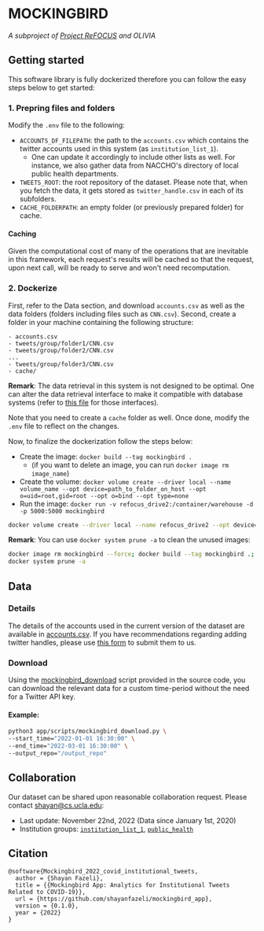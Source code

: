 # MOCKINGBIRD
*A subproject of [Project ReFOCUS](www.projectrefocus.com) and OLIVIA*

## Getting started
This software library is fully dockerized therefore you can follow the easy steps below to get started:

### 1. Prepring files and folders
Modify the `.env` file to the following:
* `ACCOUNTS_DF_FILEPATH`: the path to the `accounts.csv` which contains the twitter accounts used in this system (as `institution_list_1`).
  * One can update it accordingly to include other lists as well. For instance, we also gather data from NACCHO's directory of local public health departments.
* `TWEETS_ROOT`: the root repository of the dataset. Please note that, when you fetch the data, it gets stored as
`twitter_handle.csv` in each of its subfolders.
* `CACHE_FOLDERPATH`: an empty folder (or previously prepared folder) for cache.

#### Caching
Given the computational cost of many of the operations that are inevitable in this framework, each request's results
will be cached so that the request, upon next call, will be ready to serve and won't need recomputation.


### 2. Dockerize
First, refer to the Data section, and download `accounts.csv` as well as the data folders (folders including files such as `CNN.csv`).
Second, create a folder in your machine containing the following structure:

```
- accounts.csv
- tweets/group/folder1/CNN.csv
- tweets/group/folder2/CNN.csv
...
- tweets/group/folder3/CNN.csv
- cache/
```

__Remark__: The data retrieval in this system is not designed to be optimal. One can alter the data retrieval interface to
make it compatible with database systems (refer to [this file](https://github.com/shayanfazeli/mockingbird_app/blob/master/app/libraries/trajectory/utilities.py) for those interfaces).

Note that you need to create a `cache` folder as well. Once done, modify the
`.env` file to reflect on the changes.

Now, to finalize the dockerization follow the steps below:

* Create the image: `docker build --tag mockingbird .`
  * (if you want to delete an image, you can run `docker image rm image_name`)
* Create the volume: `docker volume create --driver local --name volume_name --opt device=path_to_folder_on_host --opt o=uid=root,gid=root --opt o=bind --opt type=none`
* Run the image: `docker run -v refocus_drive2:/container/warehouse -d -p 5000:5000 mockingbird`



```bash
docker volume create --driver local --name refocus_drive2 --opt device=/Users/mednet_machine/data/refocus/ --opt o=uid=root,gid=root --opt o=bind --opt type=none
```


__Remark__: You can use `docker system prune -a` to clean the unused images:
```bash
docker image rm mockingbird --force; docker build --tag mockingbird .; docker run -v refocus_drive2:/container/warehouse -d -p 5000:5000 mockingbird --net="host"
docker system prune -a
```

## Data
### Details
The details of the accounts used in the current version of the dataset are available in [accounts.csv]().
If you have recommendations regarding adding twitter handles, please use [this form](https://forms.gle/JqGgxPWnAP1hZmUj7) to submit them to us.

### Download
Using the [mockingbird_download]() script provided in the source code, you can download the relevant data for a
custom time-period without the need for a Twitter API key.

#### Example:
```bash
python3 app/scripts/mockingbird_download.py \
--start_time="2022-01-01 16:30:00" \
--end_time="2022-03-01 16:30:00" \
--output_repo="/output_repo"
```

## Collaboration
Our dataset can be shared upon reasonable collaboration request. Please contact [shayan@cs.ucla.edu](mailto:shayan@cs.ucla.edu):
* Last update: November 22nd, 2022 (Data since January 1st, 2020)
* Institution groups: [`institution_list_1`](https://github.com/shayanfazeli/mockingbird_app/blob/master/warehouse/data/refocus/accounts.csv), [`public_health`](https://github.com/shayanfazeli/mockingbird_app/blob/master/warehouse/data/refocus/naccho_handles.csv)


## Citation
```
@software{Mockingbird_2022_covid_institutional_tweets,
  author = {Shayan Fazeli},
  title = {{Mockingbird App: Analytics for Institutional Tweets Related to COVID-19}},
  url = {https://github.com/shayanfazeli/mockingbird_app},
  version = {0.1.0},
  year = {2022}
}
```
